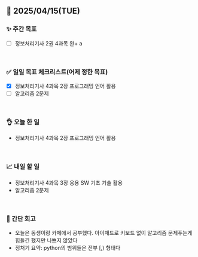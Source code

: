 ## 📅 2025/04/15(TUE)


### ✨ 주간 목표

- [ ] 정보처리기사 2권 4과목 완+ a

<br/>

### ✅ 일일 목표 체크리스트(어제 정한 목표)

- [x] 정보처리기사 4과목 2장 프로그래밍 언어 활용
- [ ] 알고리즘 2문제

<br/>

### 👌 오늘 한 일

- 정보처리기사 4과목 2장 프로그래밍 언어 활용

<br/>

### 📈 내일 할 일

- 정보처리기사 4과목 3장 응용 SW 기초 기술 활용
- 알고리즘 2문제
  
<br/>

### 💭 간단 회고

- 오늘은 동생이랑 카페에서 공부했다. 아이패드로 키보드 없이 알고리즘 문제푸는게 힘들긴 했지만 나쁘지 않았다
- 정처기 요약: python의 범위들은 전부 [,) 형태다


